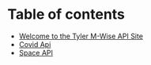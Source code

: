 # Table of contents

* [Welcome to the Tyler M-Wise API Site](README.md)
* [Covid Api](covid19.md)
* [Space API](spacedata.md)

